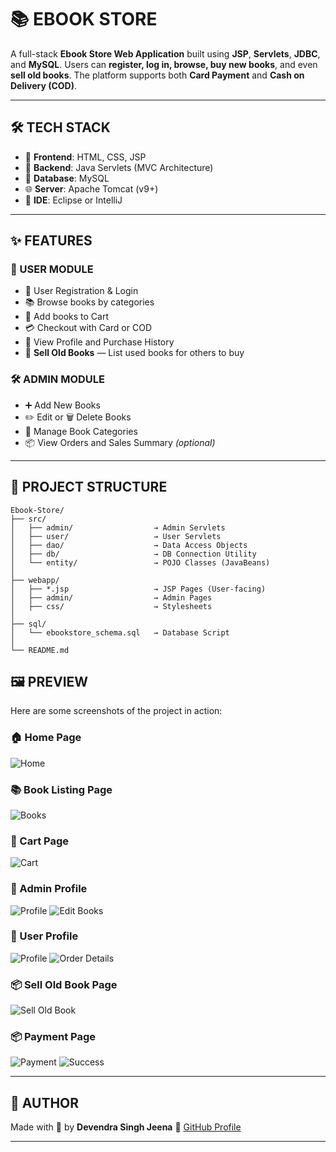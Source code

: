
# 📚 **EBOOK STORE**

A full-stack **Ebook Store Web Application** built using **JSP**, **Servlets**, **JDBC**, and **MySQL**.
Users can **register, log in, browse, buy new books**, and even **sell old books**.
The platform supports both **Card Payment** and **Cash on Delivery (COD)**.

---

## 🛠 TECH STACK

* 🎨 **Frontend**: HTML, CSS, JSP
* 🧠 **Backend**: Java Servlets (MVC Architecture)
* 💽 **Database**: MySQL
* 🌐 **Server**: Apache Tomcat (v9+)
* 🧰 **IDE**: Eclipse or IntelliJ

---

## ✨ FEATURES

### 👤 USER MODULE

* 🔐 User Registration & Login
* 📚 Browse books by categories
* 🛒 Add books to Cart
* 💳 Checkout with Card or COD
* 👤 View Profile and Purchase History
* 🔁 **Sell Old Books** — List used books for others to buy

### 🛠 ADMIN MODULE

* ➕ Add New Books
* ✏️ Edit or 🗑️ Delete Books
* 📂 Manage Book Categories
* 📦 View Orders and Sales Summary *(optional)*

---

## 📁 PROJECT STRUCTURE

```
Ebook-Store/
├── src/
│   ├── admin/                  → Admin Servlets
│   ├── user/                   → User Servlets
│   ├── dao/                    → Data Access Objects
│   ├── db/                     → DB Connection Utility
│   └── entity/                 → POJO Classes (JavaBeans)
│
├── webapp/
│   ├── *.jsp                   → JSP Pages (User-facing)
│   ├── admin/                  → Admin Pages
│   ├── css/                    → Stylesheets
│
├── sql/
│   └── ebookstore_schema.sql   → Database Script
│
└── README.md
```


## 🖼 PREVIEW

Here are some screenshots of the project in action:

### 🏠 Home Page
![Home](preview/home.png)

### 📚 Book Listing Page
![Books](preview/books.png)

### 🛒 Cart Page
![Cart](preview/cart.png)

### 👤 Admin Profile
![Profile](preview/admin.png)
![Edit Books](preview/edit.png)

### 👤 User Profile
![Profile](preview/user.png)
![Order Details](preview/orderDetails.png)

### 📦 Sell Old Book Page
![Sell Old Book](preview/sell_old_book.png)

### 📦 Payment Page
![Payment](preview/payment.png)
![Success](preview/Success.png)

---

## 🙌 AUTHOR

Made with 💙 by **Devendra Singh Jeena**
🔗 [GitHub Profile](https://github.com/DevendraJeena)

---
